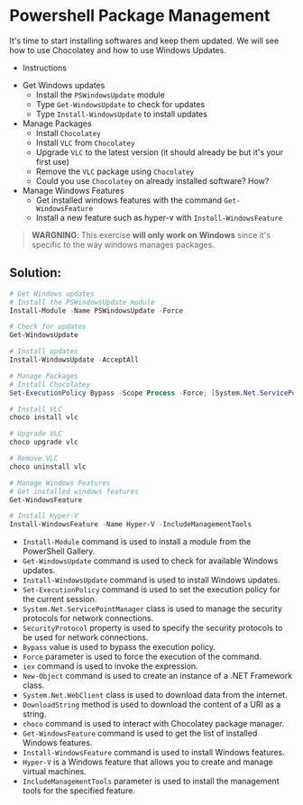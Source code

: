 # Powershell Package Management

It's time to start installing softwares and keep them updated. We will see how to use Chocolatey and how to use Windows Updates.

* Instructions

- Get Windows updates
    - Install the `PSWindowsUpdate` module
    - Type `Get-WindowsUpdate` to check for updates
    - Type `Install-WindowsUpdate` to install updates
- Manage Packages
    - Install `Chocolatey`
    - Install `VLC` from `Chocolatey`
    - Upgrade `VLC` to the latest version (it should already be but it's your first use)
    - Remove the `VLC` package using `Chocolatey`
    - Could you use `Chocolatey` on already installed software? How?
- Manage Windows Features
    - Get installed windows features with the command `Get-WindowsFeature`
    - Install a new feature such as hyper-v with `Install-WindowsFeature`

> **WARGNING**: This exercise **will only work on Windows** since it's specific to the way windows manages packages.


## Solution:

```powershell
# Get Windows updates
# Install the PSWindowsUpdate module
Install-Module -Name PSWindowsUpdate -Force

# Check for updates
Get-WindowsUpdate

# Install updates
Install-WindowsUpdate -AcceptAll

# Manage Packages
# Install Chocolatey
Set-ExecutionPolicy Bypass -Scope Process -Force; [System.Net.ServicePointManager]::SecurityProtocol = [System.Net.ServicePointManager]::SecurityProtocol -bor 3072; iex ((New-Object System.Net.WebClient).DownloadString('https://chocolatey.org/install.ps1'))

# Install VLC
choco install vlc

# Upgrade VLC
choco upgrade vlc

# Remove VLC
choco uninstall vlc

# Manage Windows Features
# Get installed windows features
Get-WindowsFeature

# Install Hyper-V
Install-WindowsFeature -Name Hyper-V -IncludeManagementTools
```

- `Install-Module` command is used to install a module from the PowerShell Gallery.
- `Get-WindowsUpdate` command is used to check for available Windows updates.
- `Install-WindowsUpdate` command is used to install Windows updates.
- `Set-ExecutionPolicy` command is used to set the execution policy for the current session.
- `System.Net.ServicePointManager` class is used to manage the security protocols for network connections.
- `SecurityProtocol` property is used to specify the security protocols to be used for network connections.
- `Bypass` value is used to bypass the execution policy.
- `Force` parameter is used to force the execution of the command.
- `iex` command is used to invoke the expression.
- `New-Object` command is used to create an instance of a .NET Framework class.
- `System.Net.WebClient` class is used to download data from the internet.
- `DownloadString` method is used to download the content of a URI as a string.
- `choco` command is used to interact with Chocolatey package manager.
- `Get-WindowsFeature` command is used to get the list of installed Windows features.
- `Install-WindowsFeature` command is used to install Windows features.
- `Hyper-V` is a Windows feature that allows you to create and manage virtual machines.
- `IncludeManagementTools` parameter is used to install the management tools for the specified feature.
